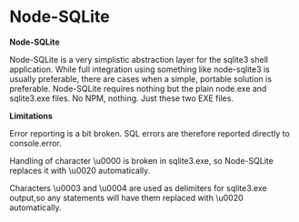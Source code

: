 # Node-SQLite

__Node-SQLite__

Node-SQLite is a very simplistic abstraction layer for the sqlite3 shell application. While full integration using something like
node-sqlite3 is usually preferable, there are cases when a simple, portable solution is preferable. Node-SQLite requires nothing
but the plain node.exe and sqlite3.exe files. No NPM, nothing. Just these two EXE files.

__Limitations__

Error reporting is a bit broken. SQL errors are therefore reported directly to console.error.

Handling of character \u0000 is broken in sqlite3.exe, so Node-SQLite replaces it with \u0020 automatically.

Characters \u0003 and \u0004 are used as delimiters for sqlite3.exe output,so any statements will have them replaced with \u0020 automatically.
